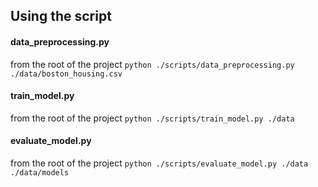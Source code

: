 ## Using the script

#### data_preprocessing.py
from the root of the project
`python ./scripts/data_preprocessing.py ./data/boston_housing.csv`

#### train_model.py
from the root of the project
`python ./scripts/train_model.py ./data`

#### evaluate_model.py
from the root of the project
`python ./scripts/evaluate_model.py ./data ./data/models`